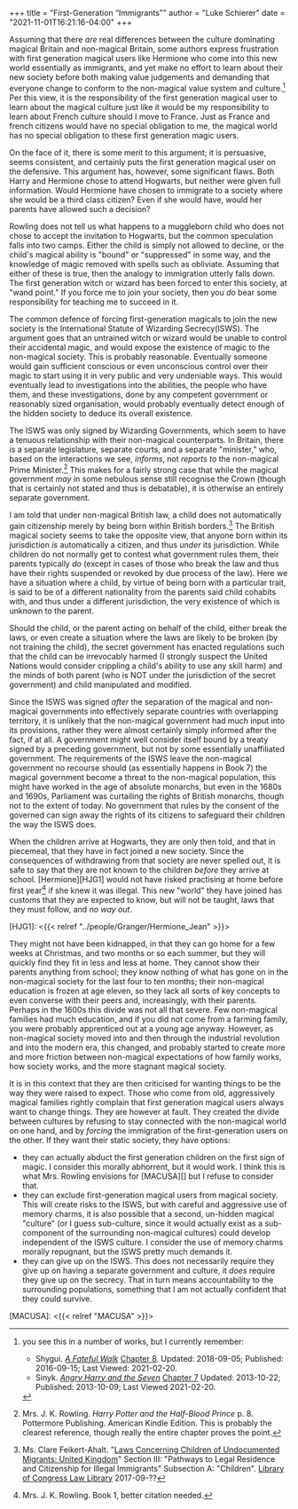 +++
title = "First-Generation “Immigrants”" 
author = "Luke Schierer"
date = "2021-11-01T16:21:16-04:00"
+++

Assuming that there *are* real differences between the culture dominating
magical Britain and non-magical Britain, some authors express frustration with
first generation magical users like Hermione who come into this new world
essentially as immigrants, and yet make no effort to learn about their new
society before both making value judgements and demanding that everyone change
to conform to the non-magical value system and culture.[^210220-2] Per this
view, it is the responsibility of the first generation magical user to learn
about the magical culture just like it would be my responsibility to learn about
French culture should I move to France. Just as France and french citizens would
have no special obligation to me, the magical world has no special obligation to
these first generation magic users.  

On the face of it, there is some merit to this argument; it is persuasive, seems
consistent, and certainly puts the first generation magical user on the
defensive.  This argument has, however, some significant flaws.  Both Harry and
Hermione chose to attend Hogwarts, but neither were given full information.
Would Hermione have chosen to immigrate to a society where she would be a third
class citizen?  Even if she would have, would her parents have allowed such a
decision?  

Rowling does not tell us what happens to a muggleborn child who does not chose
to accept the invitation to Hogwarts, but the common speculation falls into two
camps.  Either the child is simply not allowed to decline, or the child's
magical ability is "bound" or "suppressed" in some way, and the knowledge of
magic removed with spells such as obliviate.  Assuming that either of these is
true, then the analogy to immigration utterly falls down.  The first generation
witch or wizard has been forced to enter this society, at "wand point." If you
force me to join your society, then you *do* bear some responsibility for
teaching me to succeed in it.  

The common defence of forcing first-generation magicals to join the new society
is the International Statute of Wizarding Secrecy(ISWS).  The argument goes that
an untrained witch or wizard would be unable to control their accidental magic,
and would expose the existence of magic to the non-magical society.  This is
probably reasonable.  Eventually someone would gain sufficient conscious or even
unconscious control over their magic to start using it in very public and very
undeniable ways.  This would eventually lead to investigations into the
abilities, the people who have them, and these investigations, done by any
competent government or reasonably sized organisation, would probably eventually
detect enough of the hidden society to deduce its overall existence. 

The ISWS was only signed by Wizarding Governments, which seem to have a tenuous
relationship with their non-magical counterparts.  In Britain, there is a
separate legislature, separate courts, and a separate "minister," who, based on
the interactions we see, *informs*, not *reports to* the non-magical Prime
Minister.[^210323-5]  This makes for a fairly strong case that while the magical
government *may* in some nebulous sense still recognise the Crown (though that
is certainly not stated and thus is debatable), it is otherwise an entirely
separate government.  

I am told that under non-magical British law, a child does not automatically
gain citizenship merely by being born within British borders.[^210323-6] The
British magical society seems to take the opposite view, that anyone born within
its jurisdiction *is* automatically a citizen, and thus *under* its
jurisdiction.  While children do not normally get to contest what government
rules them, their parents typically *do* (except in cases of those who break the
law and thus have their rights suspended or revoked by due process of the law).
Here we have a situation where a child, by virtue of being born with a
particular trait, is said to be of a different nationality from the parents said
child cohabits with, and thus under a different jurisdiction, the very existence
of which is unknown to the parent.

Should the child, or the parent acting on behalf of the child, either break the
laws, or even create a situation where the laws are likely to be broken (by not
training the child), the secret government has enacted regulations such that the
child can be irrevocably harmed (I strongly suspect the United Nations would
consider crippling a child's ability to use any skill harm) and the minds of
both parent (who is NOT under the jurisdiction of the secret government) and
child manipulated and modified. 

Since the ISWS was signed *after* the separation of the magical and non-magical
governments into effectively separate countries with overlapping territory, it
is unlikely that the non-magical government had much input into its provisions,
rather they were almost certainly simply informed after the fact, if at all.  A
government might well consider itself bound by a treaty signed by a preceding
government, but not by some essentially unaffiliated government.  The
requirements of the ISWS leave the non-magical government no recourse should
(as essentially happens in Book 7) the magical government become a threat to the
non-magical population, this might have worked in the age of absolute monarchs,
but even in the 1680s and 1690s, Parliament was curtailing the rights of British
monarchs, though not to the extent of today. No government that rules by the
consent of the governed can sign away the rights of its citizens to safeguard
their children the way the ISWS does. 

When the children arrive at Hogwarts, they are only then told, and that in
piecemeal, that they have in fact joined a new society.  Since the consequences
of withdrawing from that society are never spelled out, it is safe to say that
they are not known to the children *before* they arrive at school.  [Hermione][HJG1]
would not have risked practising at home before first year[^210323-8] if she
knew it was illegal.  This new "world" they have joined has customs that they
are expected to know, but will not be taught, laws that they must follow, and
*no way out*.  

[HJG1]: <{{< relref "../people/Granger/Hermione_Jean" >}}>

They might not have been kidnapped, in that they can go home for a few weeks at
Christmas, and two months or so each summer, but they will quickly find they fit
in less and less at home.  They cannot show their parents anything from school;
they know nothing of what has gone on in the non-magical society for the last
four to ten months; their non-magical education is frozen at age eleven, so they
lack all sorts of key concepts to even converse with their peers and,
increasingly, with their parents. Perhaps in the 1600s this divide was not all
that severe.  Few non-magical families had much education, and if you did not
come from a farming family, you were probably apprenticed out at a young age
anyway.  However, as non-magical society moved into and then through the
industrial revolution and into the modern era, this changed, and probably
started to create more and more friction between non-magical expectations of how
family works, how society works, and the more stagnant magical society. 

It is in this context that they are then criticised for wanting things to be the
way they were raised to expect. Those who come from old, aggressively magical
families rightly complain that first generation magical users always want to
change things.  They are however at fault.  They created the divide between
cultures by refusing to stay connected with the non-magical world on one hand,
and by *forcing* the immigration of the first-generation users on the other.  If
they want their static society, they have options:

* they can actually abduct the first generation children on the first sign of
  magic.  I consider this morally abhorrent, but it would work.  I think this is
  what Mrs. Rowling envisions for [MACUSA][] but I refuse to consider that. 
* they can exclude first-generation magical users from magical society.  This
  will create risks to the ISWS, but with careful and aggressive use of memory
  charms, it is also possible that a second, un-hidden magical "culture" (or I
  guess sub-culture, since it would actually exist as a sub-component of the
  surrounding non-magical cultures) could develop independent of the ISWS
  culture. I consider the use of memory charms morally repugnant, but the ISWS
  pretty much demands it. 
* they can give up on the ISWS.  This does not necessarily require they give up
  on having a separate government and culture, it *does* require they give up on
  the secrecy.  That in turn means accountability to the surrounding
  populations, something that I am not actually confident that they could
  survive.  

[MACUSA]: <{{< relref "MACUSA" >}}>

[^210323-5]: Mrs. J. K. Rowling. _Harry Potter and the Half-Blood Prince_
    p. 8. Pottermore Publishing. American Kindle Edition. 
    This is probably the clearest reference, though really the entire chapter
    proves the point.

[^210323-6]: Ms. Clare Feikert-Ahalt. 
    "[Laws Concerning Children of Undocumented Migrants: United Kingdom](https://www.loc.gov/law/help/undocumented-migrants/uk.php)"
    Section III: "Pathways to Legal Residence and Citizenship for Illegal
    Immigrants" Subsection A: "Children".
    [Library of Congress Law Library](https://www.loc.gov/law)
    2017-09-?? 

[^210323-7]: [Harry Potter Wiki](https://harrypotter.fandom.com/).
    "[International Statute of Wizarding Secrecy]https://harrypotter.fandom.com/wiki/International_Statute_of_Wizarding_Secrecy)"
    Last Edited: 2021-01-18. Last Viewed: 2021-03-23.

[^210323-8]: Mrs. J. K. Rowling. Book 1, better citation needed. 

[^210220-2]: you see this in a number of works, but I currently remember:
    * Shygui. _[A Fateful Walk](https://www.fanfiction.net/s/12150047)_ 
        [Chapter 8](https://www.fanfiction.net/s/12150047/8/A-Fateful-Walk). 
        Updated: 2018-09-05; Published: 2016-09-15; Last Viewed: 2021-02-20.
    * Sinyk. _[Angry Harry and the Seven](https://www.fanfiction.net/s/9750991)_
        [Chapter 7](https://www.fanfiction.net/s/9750991/17/Angry-Harry-and-the-Seven)
        Updated: 2013-10-22; Published: 2013-10-09; Last Viewed 2021-02-20.


